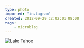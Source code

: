 ```yaml
---
type: photo
imported: "instagram"
created: 2012-09-29 12:02:01-08:00
tags:
    - microblog
---
```

![Lake Tahoe](/media/images/photos/2012/09/c8cd64389b43ede77c93cb22048e7334.jpg)

